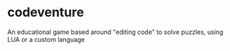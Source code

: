 # codeventure
An educational game based around "editing code" to solve puzzles, using LUA or a custom language
